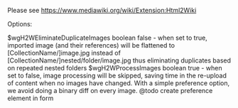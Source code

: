 Please see <https://www.mediawiki.org/wiki/Extension:Html2Wiki> 

Options:

$wgH2WEliminateDuplicateImages boolean false
      - when set to true, imported image (and their references)
        will be flattened to 
        [CollectionName/]image.jpg 
        instead of 
        [CollectionName/]nested/folder/image.jpg 
        thus eliminating duplicates based on repeated nested folders
$wgH2WProcessImages boolean true
      - when set to false, image processing will be skipped, saving time in the 
        re-upload of content when no images have changed.
        With a simple preference option, we avoid doing a binary diff on every image.
        @todo create preference element in form
